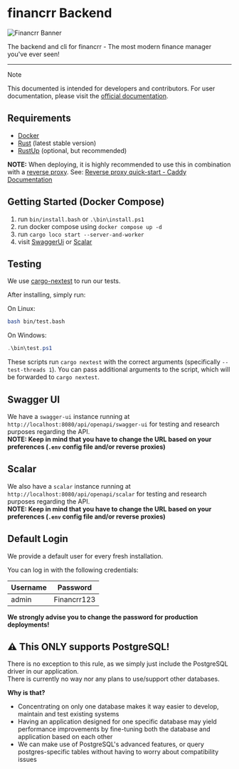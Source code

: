 # financrr Backend


![](../resources/Logo/banner_light_bg.png "Financrr Banner")

The backend and cli for financrr - The most modern finance manager you've ever seen!

---

> [!NOTE]
> This documented is intended for developers and contributors.
> For user documentation, please visit the [official documentation](https://financrr.github.io/financrr-app/docs/).

## Requirements

- [Docker](https://www.docker.com/)
- [Rust](https://www.rust-lang.org/)  (latest stable version)
- [RustUp](https://rustup.rs/) (optional, but recommended)

**NOTE:** When deploying, it is highly recommended to use this in combination with
a [reverse proxy](https://www.cloudflare.com/learning/cdn/glossary/reverse-proxy/#:~:text=A%20reverse%20proxy%20is%20a,security%2C%20performance%2C%20and%20reliability.).
See: [Reverse proxy quick-start - Caddy Documentation](https://caddyserver.com/docs/quick-starts/reverse-proxy)

## Getting Started (Docker Compose)

1. run `bin/install.bash` or `.\bin\install.ps1`
2. run docker compose using `docker compose up -d`
3. run `cargo loco start --server-and-worker`
4. visit [SwaggerUi](http://localhost:8080/api/openapi/swagger-ui) or [Scalar](http://localhost:8080/api/openapi/scalar)

## Testing

We use [cargo-nextest](https://nexte.st/docs/installation/pre-built-binaries/) to run our tests.

After installing, simply run:

On Linux:

```bash
bash bin/test.bash
```

On Windows:

```powershell
.\bin\test.ps1
```

These scripts run `cargo nextest` with the correct arguments (specifically `--test-threads 1`).
You can pass additional arguments to the script, which will be forwarded to `cargo nextest`.

## Swagger UI

We have a `swagger-ui` instance running at `http://localhost:8080/api/openapi/swagger-ui` for testing and research
purposes
regarding the API.  
**NOTE: Keep in mind that you have to change the URL based on your preferences (`.env` config file and/or reverse
proxies)**

## Scalar

We also have a `scalar` instance running at `http://localhost:8080/api/openapi/scalar` for testing and research purposes
regarding the API.  
**NOTE: Keep in mind that you have to change the URL based on your preferences (`.env` config file and/or reverse
proxies)**

## Default Login

We provide a default user for every fresh installation.

You can log in with the following credentials:

| Username | Password    |
|----------|-------------|
| admin    | Financrr123 |

**We strongly advise you to change the password for production deployments!**

## ⚠️ This ONLY supports PostgreSQL!

There is no exception to this rule, as we simply just include the PostgreSQL driver in our application.  
There is currently no way nor any plans to use/support other databases.

**Why is that?**

- Concentrating on only one database makes it way easier to develop, maintain and test existing systems
- Having an application designed for one specific database may yield performance improvements by fine-tuning both the
  database and application based on each other
- We can make use of PostgreSQL's advanced features, or query postgres-specific tables without having to worry about
  compatibility issues
